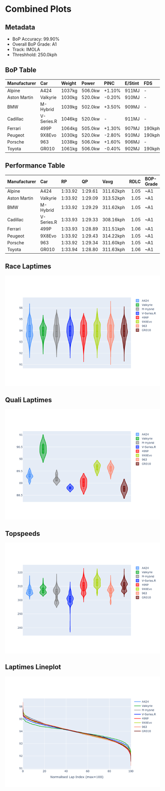 # Combined Plots

## Metadata

- BoP Accuracy: 99.90%
- Overall BoP Grade: A1
- Track: IMOLA
- Threshhold: 250.0kph

## BoP Table
| Manufacturer   | Car        | Weight   | Power   | PINC   | E/Stint   | FDS    | RDP    | QDP    | TDP    |
|:---------------|:-----------|:---------|:--------|:-------|:----------|:-------|:-------|:-------|:-------|
| Alpine         | A424       | 1037kg   | 506.0kw | +1.10% | 911MJ     | -      | 52.35% | 61.85% | 27.84% |
| Aston Martin   | Valkyrie   | 1030kg   | 520.0kw | -0.20% | 910MJ     | -      | 53.59% | 53.33% | 21.51% |
| BMW            | M-Hybrid   | 1039kg   | 502.0kw | +3.50% | 909MJ     | -      | 53.26% | 57.23% | 34.54% |
| Cadillac       | V-Series.R | 1046kg   | 520.0kw | -      | 911MJ     | -      | 47.80% | 56.73% | 19.63% |
| Ferrari        | 499P       | 1064kg   | 505.0kw | +1.30% | 907MJ     | 190kph | 53.02% | 42.32% | 9.88%  |
| Peugeot        | 9X8Evo     | 1030kg   | 520.0kw | -2.80% | 910MJ     | 190kph | 48.47% | 51.26% | 16.02% |
| Porsche        | 963        | 1038kg   | 506.0kw | +1.60% | 906MJ     | -      | 50.87% | 45.25% | 30.77% |
| Toyota         | GR010      | 1061kg   | 506.0kw | -0.40% | 902MJ     | 190kph | 52.43% | 57.12% | 12.82% |

## Performance Table
| Manufacturer   | Car        | RP      | QP      | Vavg      |   RDLC | BOP-Grade   | Match   |
|:---------------|:-----------|:--------|:--------|:----------|-------:|:------------|:--------|
| Alpine         | A424       | 1:33.92 | 1:29.61 | 311.62kph |   1.05 | ~A1         | 99.79%  |
| Aston Martin   | Valkyrie   | 1:33.92 | 1:29.09 | 313.52kph |   1.05 | ~A1         | 100.00% |
| BMW            | M-Hybrid   | 1:33.92 | 1:29.29 | 311.62kph |   1.05 | ~A1         | 100.00% |
| Cadillac       | V-Series.R | 1:33.93 | 1:29.33 | 308.16kph |   1.05 | ~A1         | 100.00% |
| Ferrari        | 499P       | 1:33.93 | 1:28.89 | 311.51kph |   1.06 | ~A1         | 99.83%  |
| Peugeot        | 9X8Evo     | 1:33.92 | 1:29.43 | 314.22kph |   1.05 | ~A1         | 100.00% |
| Porsche        | 963        | 1:33.92 | 1:29.34 | 311.60kph |   1.05 | ~A1         | 99.86%  |
| Toyota         | GR010      | 1:33.94 | 1:28.80 | 311.63kph |   1.06 | ~A1         | 99.76%  |

## Race Laptimes
![Race Laptimes](images/race_violin.png)

## Quali Laptimes
![Quali Laptimes](images/quali_violin.png)

## Topspeeds
![Topspeeds](images/topspeed_violin.png)

## Laptimes Lineplot
![Laptimes Lineplot](images/laptime_line.png)

